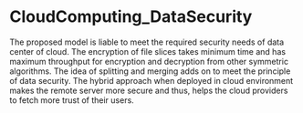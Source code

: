# CloudComputing_DataSecurity
The proposed model is liable to meet the required security needs of data center of cloud. The encryption of file slices takes minimum time and has maximum throughput for encryption and decryption from other symmetric algorithms.  The idea of splitting and merging adds on to meet the principle of data security.  The hybrid approach when deployed in cloud environment makes the remote server more secure and thus, helps the cloud providers to fetch more trust of their users.
